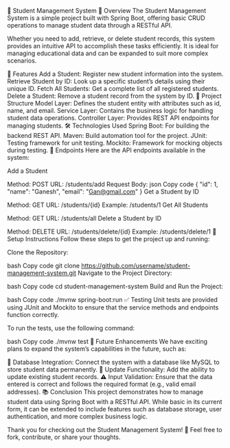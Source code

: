 📝 Student Management System
📖 Overview
The Student Management System is a simple project built with Spring Boot, offering basic CRUD operations to manage student data through a RESTful API.

Whether you need to add, retrieve, or delete student records, this system provides an intuitive API to accomplish these tasks efficiently. It is ideal for managing educational data and can be expanded to suit more complex scenarios.

🚀 Features
Add a Student: Register new student information into the system.
Retrieve Student by ID: Look up a specific student’s details using their unique ID.
Fetch All Students: Get a complete list of all registered students.
Delete a Student: Remove a student record from the system by ID.
📂 Project Structure
Model Layer: Defines the student entity with attributes such as id, name, and email.
Service Layer: Contains the business logic for handling student data operations.
Controller Layer: Provides REST API endpoints for managing students.
🛠️ Technologies Used
Spring Boot: For building the backend REST API.
Maven: Build automation tool for the project.
JUnit: Testing framework for unit testing.
Mockito: Framework for mocking objects during testing.
🔗 Endpoints
Here are the API endpoints available in the system:

Add a Student

Method: POST
URL: /students/add
Request Body:
json
Copy code
{
  "id": 1,
  "name": "Ganesh",
  "email": "Gan@gmail.com"
}
Get a Student by ID

Method: GET
URL: /students/{id}
Example: /students/1
Get All Students

Method: GET
URL: /students/all
Delete a Student by ID

Method: DELETE
URL: /students/delete/{id}
Example: /students/delete/1
🧰 Setup Instructions
Follow these steps to get the project up and running:

Clone the Repository:

bash
Copy code
git clone https://github.com/username/student-management-system.git
Navigate to the Project Directory:

bash
Copy code
cd student-management-system
Build and Run the Project:

bash
Copy code
./mvnw spring-boot:run
✅ Testing
Unit tests are provided using JUnit and Mockito to ensure that the service methods and endpoints function correctly.

To run the tests, use the following command:

bash
Copy code
./mvnw test
🔮 Future Enhancements
We have exciting plans to expand the system’s capabilities in the future, such as:

🔗 Database Integration: Connect the system with a database like MySQL to store student data permanently.
📝 Update Functionality: Add the ability to update existing student records.
⚠️ Input Validation: Ensure that the data entered is correct and follows the required format (e.g., valid email addresses).
📚 Conclusion
This project demonstrates how to manage student data using Spring Boot with a RESTful API. While basic in its current form, it can be extended to include features such as database storage, user authentication, and more complex business logic.

Thank you for checking out the Student Management System! 🚀 Feel free to fork, contribute, or share your thoughts.
